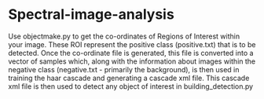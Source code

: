 # Spectral-image-analysis

Use objectmake.py to get the co-ordinates of Regions of Interest within your image. These ROI represent the positive class (positive.txt) that is to be detected.
Once the co-ordinate file is generated, this file is converted into a vector of samples which, along with the information about images within the negative class (negative.txt - primarily the background), is then used in training the haar cascade and generating a cascade xml file.
This cascade xml file is then used to detect any object of interest in building_detection.py

